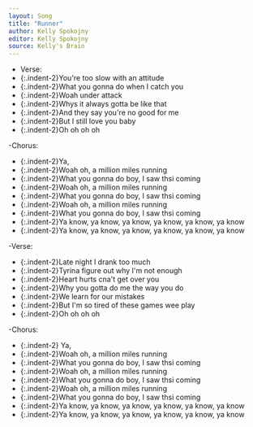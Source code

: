 ```yaml
---
layout: Song
title: "Runner"
author: Kelly Spokojny
editor: Kelly Spokojny
source: Kelly's Brain
---
```


- Verse:
- {:.indent-2}You're too slow with an attitude
- {:.indent-2}What you gonna do when I catch you
- {:.indent-2}Woah under attack
- {:.indent-2}Whys it always gotta be like that
- {:.indent-2}And they say you're no good for me
- {:.indent-2}But I still love you baby 
- {:.indent-2}Oh oh oh oh

-Chorus:
- {:.indent-2}Ya,
- {:.indent-2}Woah oh, a million miles running
- {:.indent-2}What you gonna do boy, I saw thsi coming 
- {:.indent-2}Woah oh, a million miles running
- {:.indent-2}What you gonna do boy, I saw thsi coming 
- {:.indent-2}Woah oh, a million miles running
- {:.indent-2}What you gonna do boy, I saw thsi coming 
- {:.indent-2}Ya know, ya know, ya know, ya know, ya know, ya know
- {:.indent-2}Ya know, ya know, ya know, ya know, ya know, ya know

-Verse:
- {:.indent-2}Late night I drank too much 
- {:.indent-2}Tyrina figure out why I'm not enough 
- {:.indent-2}Heart hurts cna't get over you 
- {:.indent-2}Why you gotta do me the way you do
- {:.indent-2}We learn for our mistakes
- {:.indent-2}But I'm so tired of these games wee play 
- {:.indent-2}Oh oh oh oh

-Chorus:
- {:.indent-2} Ya,
- {:.indent-2}Woah oh, a million miles running
- {:.indent-2}What you gonna do boy, I saw thsi coming 
- {:.indent-2}Woah oh, a million miles running
- {:.indent-2}What you gonna do boy, I saw thsi coming 
- {:.indent-2}Woah oh, a million miles running
- {:.indent-2}What you gonna do boy, I saw thsi coming 
- {:.indent-2}Ya know, ya know, ya know, ya know, ya know, ya know
- {:.indent-2}Ya know, ya know, ya know, ya know, ya know, ya know
